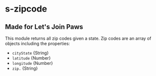 # s-zipcode
## Made for Let's Join Paws

This module returns all zip codes given a state. Zip codes are an array of objects including the properties:

* `cityState` {String}
* `latitude` {Number}
* `longitude` {Number}
* `zip.` {String}
